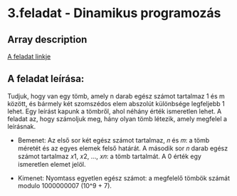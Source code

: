 # 3.feladat - Dinamikus programozás
## Array description
[A feladat linkje](https://cses.fi/problemset/task/1746/)
## A feladat leírása:
Tudjuk, hogy van egy tömb, amely n darab egész számot tartalmaz 1 és m között, és bármely két szomszédos elem abszolút különbsége legfeljebb 1 lehet.
Egy leírást kapunk a tömbről, ahol néhány érték ismeretlen lehet. A feladat az, hogy számoljuk meg, hány olyan tömb létezik, amely megfelel a leírásnak.

* Bemenet:
Az első sor két egész számot tartalmaz, 𝑛 és 𝑚: a tömb méretét és az egyes elemek felső határát. A második sor 𝑛 darab egész számot tartalmaz 𝑥1, 𝑥2, …, 𝑥𝑛: a tömb tartalmát. A 0 érték egy ismeretlen elemet jelöl.

* Kimenet:
Nyomtass egyetlen egész számot: a megfelelő tömbök számát modulo 1000000007 (10^9 + 7).
